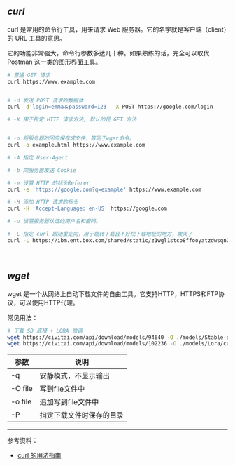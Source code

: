 

## _curl_

curl 是常用的命令行工具，用来请求 Web 服务器。它的名字就是客户端（client）的 URL 工具的意思。

它的功能非常强大，命令行参数多达几十种。如果熟练的话，完全可以取代 Postman 这一类的图形界面工具。

```bash
# 普通 GET 请求
curl https://www.example.com


# -d 发送 POST 请求的数据体
curl -d'login=emma＆password=123' -X POST https://google.com/login

# -X 用于指定 HTTP 请求方法, 默认的是 GET 方法


# -o 将服务器的回应保存成文件，等同于wget命令。
curl -o example.html https://www.example.com
```

```bash
# -A 指定 User-Agent

# -b 向服务器发送 Cookie

# -e 设置 HTTP 的标头Referer
curl -e 'https://google.com?q=example' https://www.example.com

# -H 添加 HTTP 请求的标头
curl -H 'Accept-Language: en-US' https://google.com

# -u 设置服务器认证的用户名和密码。

# -L 指定 curl 跟随重定向，用于跳转下载且不好找下载地址的地方，救大了
curl -L https://ibm.ent.box.com/shared/static/z1wgl1stco8ffooyatzdwsqn2psd9lrr -o /content/so-vits-svc/hubert/checkpoint_best_legacy_500.pt
```



</br>

## _wget_

wget 是一个从网络上自动下载文件的自由工具。它支持HTTP，HTTPS和FTP协议，可以使用HTTP代理。

常见用法：

```bash
# 下载 SD 底模 + LORA 微调
wget https://civitai.com/api/download/models/94640 -O ./models/Stable-diffusion/majicmixRealistic_v6.safetensors
wget https://civitai.com/api/download/models/102236 -O ./models/Lora/cartoon_portrait_v1.safetensors
```

| 参数    | 说明                     |
| ------- | ------------------------ |
| -q      | 安静模式，不显示输出     |
| -O file | 写到file文件中           |
| -o file | 追加写到file文件中       |
| -P      | 指定下载文件时保存的目录 |




---------

参考资料：
- [curl 的用法指南](https://www.ruanyifeng.com/blog/2019/09/curl-reference.html)